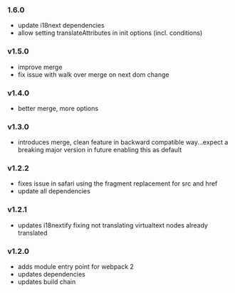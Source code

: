 ### 1.6.0
- update i18next dependencies
- allow setting translateAttributes in init options (incl. conditions)

### v1.5.0
- improve merge
- fix issue with walk over merge on next dom change

### v1.4.0
- better merge, more options

### v1.3.0
- introduces merge, clean feature in backward compatible way...expect a breaking major version in future enabling this as default

### v1.2.2
- fixes issue in safari using the fragment replacement for src and href
- update all dependencies

### v1.2.1
- updates i18nextify fixing not translating virtualtext nodes already translated

### v1.2.0
- adds module entry point for webpack 2
- updates dependencies
- updates build chain
